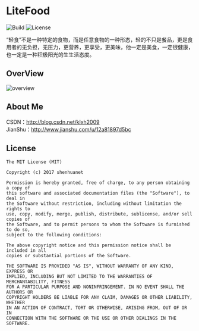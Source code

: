 # LiteFood
![Build](https://img.shields.io/vso/build/larsbrinkhoff/953a34b9-5966-4923-a48a-c41874cfb5f5/1.svg)
![License](https://img.shields.io/packagist/l/doctrine/orm.svg)

“轻食”不是一种特定的食物，而是任意食物的一种形态，轻的不只是餐品，更是食用者的无负担，无压力，更营养，更享受，更美味，他一定是美食，一定很健康，也一定是一种积极阳光的⽣生活态度。

## OverView
![overview](https://github.com/shenhuanet/LiteFood-android/blob/master/overview.png)

## About Me
CSDN：http://blog.csdn.net/klxh2009<br>
JianShu：http://www.jianshu.com/u/12a81897d5bc

## License

    The MIT License (MIT)
    
    Copyright (c) 2017 shenhuanet
    
    Permission is hereby granted, free of charge, to any person obtaining a copy of
    this software and associated documentation files (the "Software"), to deal in
    the Software without restriction, including without limitation the rights to
    use, copy, modify, merge, publish, distribute, sublicense, and/or sell copies of
    the Software, and to permit persons to whom the Software is furnished to do so,
    subject to the following conditions:
    
    The above copyright notice and this permission notice shall be included in all
    copies or substantial portions of the Software.
    
    THE SOFTWARE IS PROVIDED "AS IS", WITHOUT WARRANTY OF ANY KIND, EXPRESS OR
    IMPLIED, INCLUDING BUT NOT LIMITED TO THE WARRANTIES OF MERCHANTABILITY, FITNESS
    FOR A PARTICULAR PURPOSE AND NONINFRINGEMENT. IN NO EVENT SHALL THE AUTHORS OR
    COPYRIGHT HOLDERS BE LIABLE FOR ANY CLAIM, DAMAGES OR OTHER LIABILITY, WHETHER
    IN AN ACTION OF CONTRACT, TORT OR OTHERWISE, ARISING FROM, OUT OF OR IN
    CONNECTION WITH THE SOFTWARE OR THE USE OR OTHER DEALINGS IN THE SOFTWARE.
